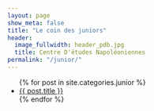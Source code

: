```yaml
---
layout: page
show_meta: false
title: "Le coin des juniors"
header:
  image_fullwidth: header_pdb.jpg
  title: Centre D'études Napoléoniennes
permalink: "/junior/"
---
```

<ul>
    {% for post in site.categories.junior %}
    <li><a href="{{ site.url }}{{ post.url }}">{{ post.title }}</a></li>
    {% endfor %}
</ul>
